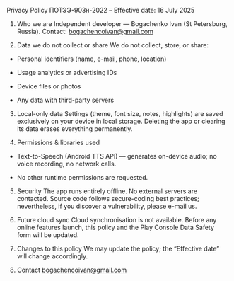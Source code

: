 Privacy Policy
ПОТЭЭ-903н-2022 – Effective date: 16 July 2025

1. Who we are
Independent developer — Bogachenko Ivan (St Petersburg, Russia). Contact: bogachencoivan@gmail.com

2. Data we do not collect or share
We do not collect, store, or share:

 - Personal identifiers (name, e-mail, phone, location)

 - Usage analytics or advertising IDs

 - Device files or photos

 - Any data with third-party servers

3. Local-only data
Settings (theme, font size, notes, highlights) are saved exclusively on your device in local storage. Deleting the app or clearing its data erases everything permanently.

4. Permissions & libraries used
 - Text-to-Speech (Android TTS API) — generates on-device audio; no voice recording, no network calls.
 
 - No other runtime permissions are requested.

5. Security
The app runs entirely offline. No external servers are contacted. Source code follows secure-coding best practices; nevertheless, if you discover a vulnerability, please e-mail us.

6. Future cloud sync
Cloud synchronisation is not available. Before any online features launch, this policy and the Play Console Data Safety form will be updated.

7. Changes to this policy
We may update the policy; the “Effective date” will change accordingly.

8. Contact
bogachencoivan@gmail.com

